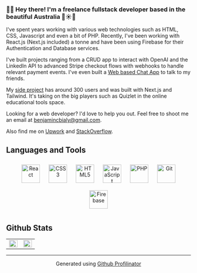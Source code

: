 <!-- <div align="center">
<img src="https://github.com/benjaminbialy/benjaminbialy/blob/main/githubHeaderIMG.png" align="center"/>
</div>   -->
  
### 🧑‍💻 Hey there! I'm a freelance fullstack developer based in the beautiful Australia 🐨☀️🌊  
I've spent years working with various web technologies such as HTML, CSS, Javascript and even a bit of PHP. Recently, I've been working with React.js (Next.js included) a tonne and have been using Firebase for their Authentication and Database services.

I've built projects ranging from a CRUD app to interact with OpenAI and the LinkedIn API to advanced Stripe checkout flows with webhooks to handle relevant payment events. I've even built a [Web based Chat App](https://cloaked.netlify.app/) to talk to my friends.

My [side project](https://recall-jade.vercel.app/) has around 300 users and was built with Next.js and Tailwind. It's taking on the big players such as Quizlet in the online educational tools space.

Looking for a web developer? I'd love to help you out. Feel free to shoot me an email at benjamincbialy@gmail.com.

Also find me on [Upwork](https://www.upwork.com/freelancers/~010e8c3f713dce417d) and [StackOverflow](https://stackoverflow.com/users/16295769/benjamin-bialy).
  
## Languages and Tools  
<div align="center">  
<img style="margin: 10px" src="https://profilinator.rishav.dev/skills-assets/react-original-wordmark.svg" alt="React" height="50" />  
<img style="margin: 10px" src="https://profilinator.rishav.dev/skills-assets/css3-original-wordmark.svg" alt="CSS3" height="50" />  
<img style="margin: 10px" src="https://profilinator.rishav.dev/skills-assets/html5-original-wordmark.svg" alt="HTML5" height="50" />  
<img style="margin: 10px" src="https://profilinator.rishav.dev/skills-assets/javascript-original.svg" alt="JavaScript" height="50" />  
<img style="margin: 10px" src="https://profilinator.rishav.dev/skills-assets/php-original.svg" alt="PHP" height="50" />  
<img style="margin: 10px" src="https://profilinator.rishav.dev/skills-assets/git-scm-icon.svg" alt="Git" height="50" />  
<img style="margin: 10px" src="https://profilinator.rishav.dev/skills-assets/firebase.png" alt="Firebase" height="50" />  
</div>  

## Github Stats  
<table><tr><td valign="top" width="50%">

<img src="https://github-readme-stats.vercel.app/api?username=benjaminbialy&show_icons=true&count_private=true&hide_border=true" align="left" style="width: 100%" />

</td><td valign="top" width="50%">

<img src="https://github-readme-stats.vercel.app/api/top-langs/?username=benjaminbialy&hide_border=true&layout=compact" align="left" style="width: 100%" />

</td></tr></table>  


----

<div align="center">Generated using <a href="https://profilinator.rishav.dev/" target="_blank">Github Profilinator</a></div>
